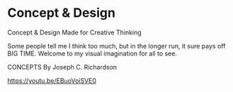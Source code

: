 # Concept & Design
Concept &amp; Design Made for Creative Thinking

Some people tell me I think too much, but in the longer run, it sure pays off BIG TIME. Welcome to my visual imagination for all to see.

CONCEPTS By Joseph C. Richardson

https://youtu.be/EBuoVoiSVE0
